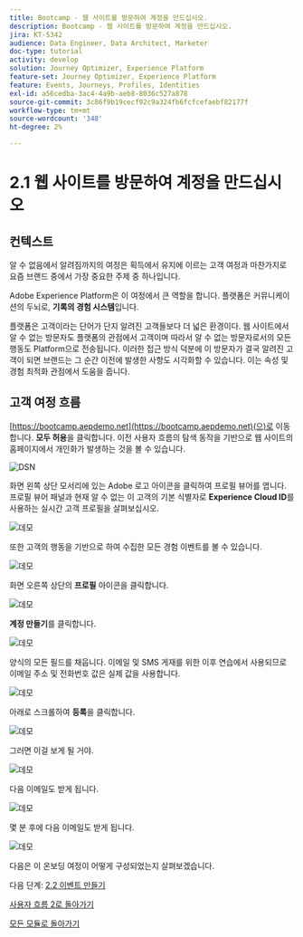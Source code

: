 ```yaml
---
title: Bootcamp - 웹 사이트를 방문하여 계정을 만드십시오.
description: Bootcamp - 웹 사이트를 방문하여 계정을 만드십시오.
jira: KT-5342
audience: Data Engineer, Data Architect, Marketer
doc-type: tutorial
activity: develop
solution: Journey Optimizer, Experience Platform
feature-set: Journey Optimizer, Experience Platform
feature: Events, Journeys, Profiles, Identities
exl-id: a56cedba-3ac4-4a9b-aeb8-8036c527a878
source-git-commit: 3c86f9b19cecf92c9a324fb6fcfcefaebf82177f
workflow-type: tm+mt
source-wordcount: '348'
ht-degree: 2%

---
```


# 2.1 웹 사이트를 방문하여 계정을 만드십시오

## 컨텍스트

알 수 없음에서 알려짐까지의 여정은 획득에서 유지에 이르는 고객 여정과 마찬가지로 요즘 브랜드 중에서 가장 중요한 주제 중 하나입니다.

Adobe Experience Platform은 이 여정에서 큰 역할을 합니다. 플랫폼은 커뮤니케이션의 두뇌로, **기록의 경험 시스템**&#x200B;입니다.

플랫폼은 고객이라는 단어가 단지 알려진 고객들보다 더 넓은 환경이다. 웹 사이트에서 알 수 없는 방문자도 플랫폼의 관점에서 고객이며 따라서 알 수 없는 방문자로서의 모든 행동도 Platform으로 전송됩니다. 이러한 접근 방식 덕분에 이 방문자가 결국 알려진 고객이 되면 브랜드는 그 순간 이전에 발생한 사항도 시각화할 수 있습니다. 이는 속성 및 경험 최적화 관점에서 도움을 줍니다.

## 고객 여정 흐름

[https://bootcamp.aepdemo.net](https://bootcamp.aepdemo.net)(으)로 이동합니다. **모두 허용**&#x200B;을 클릭합니다. 이전 사용자 흐름의 탐색 동작을 기반으로 웹 사이트의 홈페이지에서 개인화가 발생하는 것을 볼 수 있습니다.

![DSN](./images/web8.png)

화면 왼쪽 상단 모서리에 있는 Adobe 로고 아이콘을 클릭하여 프로필 뷰어를 엽니다. 프로필 뷰어 패널과 현재 알 수 없는 이 고객의 기본 식별자로 **Experience Cloud ID**&#x200B;를 사용하는 실시간 고객 프로필을 살펴보십시오.

![데모](./images/pv1.png)

또한 고객의 행동을 기반으로 하여 수집한 모든 경험 이벤트를 볼 수 있습니다.

![데모](./images/pv3.png)

화면 오른쪽 상단의 **프로필** 아이콘을 클릭합니다.

![데모](./images/pv4.png)

**계정 만들기**&#x200B;를 클릭합니다.

![데모](./images/pv5.png)

양식의 모든 필드를 채웁니다. 이메일 및 SMS 게재를 위한 이후 연습에서 사용되므로 이메일 주소 및 전화번호 값은 실제 값을 사용합니다.

![데모](./images/pv7.png)

아래로 스크롤하여 **등록**&#x200B;을 클릭합니다.

![데모](./images/pv8.png)

그러면 이걸 보게 될 거야.

![데모](./images/pv9.png)

다음 이메일도 받게 됩니다.

![데모](./images/pv10.png)

몇 분 후에 다음 이메일도 받게 됩니다.

![데모](./images/pv11.png)

다음은 이 온보딩 여정이 어떻게 구성되었는지 살펴보겠습니다.

다음 단계: [2.2 이벤트 만들기](./ex2.md)

[사용자 흐름 2로 돌아가기](./uc2.md)

[모든 모듈로 돌아가기](../../overview.md)
